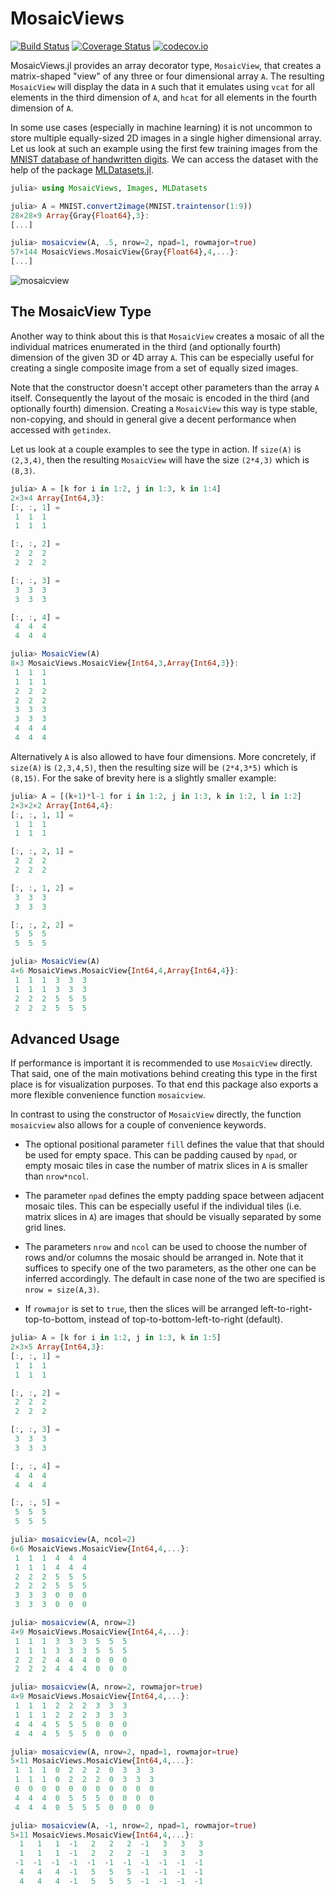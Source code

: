 # MosaicViews

[![Build Status](https://travis-ci.org/Evizero/MosaicViews.jl.svg?branch=master)](https://travis-ci.org/Evizero/MosaicViews.jl) [![Coverage Status](https://coveralls.io/repos/Evizero/MosaicViews.jl/badge.svg?branch=master&service=github)](https://coveralls.io/github/Evizero/MosaicViews.jl?branch=master) [![codecov.io](http://codecov.io/github/Evizero/MosaicViews.jl/coverage.svg?branch=master)](http://codecov.io/github/Evizero/MosaicViews.jl?branch=master)

MosaicViews.jl provides an array decorator type, `MosaicView`,
that creates a matrix-shaped "view" of any three or four
dimensional array `A`. The resulting `MosaicView` will display
the data in `A` such that it emulates using `vcat` for all
elements in the third dimension of `A`, and `hcat` for all
elements in the fourth dimension of `A`.

In some use cases (especially in machine learning) it is not
uncommon to store multiple equally-sized 2D images in a single
higher dimensional array. Let us look at such an example using
the first few training images from the [MNIST database of
handwritten digits](http://yann.lecun.com/exdb/mnist/). We can
access the dataset with the help of the package
[MLDatasets.jl](https://github.com/JuliaML/MLDatasets.jl).

```julia
julia> using MosaicViews, Images, MLDatasets

julia> A = MNIST.convert2image(MNIST.traintensor(1:9))
28×28×9 Array{Gray{Float64},3}:
[...]

julia> mosaicview(A, .5, nrow=2, npad=1, rowmajor=true)
57×144 MosaicViews.MosaicView{Gray{Float64},4,...}:
[...]
```

![mosaicview](https://user-images.githubusercontent.com/10854026/34172451-5f80173e-e4f2-11e7-9e86-8b3882d53aa7.png)

## The MosaicView Type

Another way to think about this is that `MosaicView` creates a
mosaic of all the individual matrices enumerated in the third
(and optionally fourth) dimension of the given 3D or 4D array
`A`. This can be especially useful for creating a single
composite image from a set of equally sized images.

Note that the constructor doesn't accept other parameters than
the array `A` itself. Consequently the layout of the mosaic is
encoded in the third (and optionally fourth) dimension. Creating
a `MosaicView` this way is type stable, non-copying, and should
in general give a decent performance when accessed with
`getindex`.

Let us look at a couple examples to see the type in action. If
`size(A)` is `(2,3,4)`, then the resulting `MosaicView` will have
the size `(2*4,3)` which is `(8,3)`.

```julia
julia> A = [k for i in 1:2, j in 1:3, k in 1:4]
2×3×4 Array{Int64,3}:
[:, :, 1] =
 1  1  1
 1  1  1

[:, :, 2] =
 2  2  2
 2  2  2

[:, :, 3] =
 3  3  3
 3  3  3

[:, :, 4] =
 4  4  4
 4  4  4

julia> MosaicView(A)
8×3 MosaicViews.MosaicView{Int64,3,Array{Int64,3}}:
 1  1  1
 1  1  1
 2  2  2
 2  2  2
 3  3  3
 3  3  3
 4  4  4
 4  4  4
```

Alternatively `A` is also allowed to have four dimensions. More
concretely, if `size(A)` is `(2,3,4,5)`, then the resulting size
will be `(2*4,3*5)` which is `(8,15)`. For the sake of brevity
here is a slightly smaller example:

```julia
julia> A = [(k+1)*l-1 for i in 1:2, j in 1:3, k in 1:2, l in 1:2]
2×3×2×2 Array{Int64,4}:
[:, :, 1, 1] =
 1  1  1
 1  1  1

[:, :, 2, 1] =
 2  2  2
 2  2  2

[:, :, 1, 2] =
 3  3  3
 3  3  3

[:, :, 2, 2] =
 5  5  5
 5  5  5

julia> MosaicView(A)
4×6 MosaicViews.MosaicView{Int64,4,Array{Int64,4}}:
 1  1  1  3  3  3
 1  1  1  3  3  3
 2  2  2  5  5  5
 2  2  2  5  5  5
```

## Advanced Usage

If performance is important it is recommended to use `MosaicView`
directly. That said, one of the main motivations behind creating
this type in the first place is for visualization purposes. To
that end this package also exports a more flexible convenience
function `mosaicview`.

In contrast to using the constructor of `MosaicView` directly,
the function `mosaicview` also allows for a couple of convenience
keywords.

- The optional positional parameter `fill` defines the value that
  that should be used for empty space. This can be padding caused
  by `npad`, or empty mosaic tiles in case the number of matrix
  slices in `A` is smaller than `nrow*ncol`.

- The parameter `npad` defines the empty padding space between
  adjacent mosaic tiles. This can be especially useful if the
  individual tiles (i.e. matrix slices in `A`) are images that
  should be visually separated by some grid lines.

- The parameters `nrow` and `ncol` can be used to choose the
  number of rows and/or columns the mosaic should be arranged in.
  Note that it suffices to specify one of the two parameters, as
  the other one can be inferred accordingly. The default in case
  none of the two are specified is `nrow = size(A,3)`.

- If `rowmajor` is set to `true`, then the slices will be
  arranged left-to-right-top-to-bottom, instead of
  top-to-bottom-left-to-right (default).

```julia
julia> A = [k for i in 1:2, j in 1:3, k in 1:5]
2×3×5 Array{Int64,3}:
[:, :, 1] =
 1  1  1
 1  1  1

[:, :, 2] =
 2  2  2
 2  2  2

[:, :, 3] =
 3  3  3
 3  3  3

[:, :, 4] =
 4  4  4
 4  4  4

[:, :, 5] =
 5  5  5
 5  5  5

julia> mosaicview(A, ncol=2)
6×6 MosaicViews.MosaicView{Int64,4,...}:
 1  1  1  4  4  4
 1  1  1  4  4  4
 2  2  2  5  5  5
 2  2  2  5  5  5
 3  3  3  0  0  0
 3  3  3  0  0  0

julia> mosaicview(A, nrow=2)
4×9 MosaicViews.MosaicView{Int64,4,...}:
 1  1  1  3  3  3  5  5  5
 1  1  1  3  3  3  5  5  5
 2  2  2  4  4  4  0  0  0
 2  2  2  4  4  4  0  0  0

julia> mosaicview(A, nrow=2, rowmajor=true)
4×9 MosaicViews.MosaicView{Int64,4,...}:
 1  1  1  2  2  2  3  3  3
 1  1  1  2  2  2  3  3  3
 4  4  4  5  5  5  0  0  0
 4  4  4  5  5  5  0  0  0

julia> mosaicview(A, nrow=2, npad=1, rowmajor=true)
5×11 MosaicViews.MosaicView{Int64,4,...}:
 1  1  1  0  2  2  2  0  3  3  3
 1  1  1  0  2  2  2  0  3  3  3
 0  0  0  0  0  0  0  0  0  0  0
 4  4  4  0  5  5  5  0  0  0  0
 4  4  4  0  5  5  5  0  0  0  0

julia> mosaicview(A, -1, nrow=2, npad=1, rowmajor=true)
5×11 MosaicViews.MosaicView{Int64,4,...}:
  1   1   1  -1   2   2   2  -1   3   3   3
  1   1   1  -1   2   2   2  -1   3   3   3
 -1  -1  -1  -1  -1  -1  -1  -1  -1  -1  -1
  4   4   4  -1   5   5   5  -1  -1  -1  -1
  4   4   4  -1   5   5   5  -1  -1  -1  -1
```
